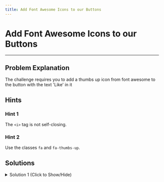 ```yaml
---
title: Add Font Awesome Icons to our Buttons
---
```

# Add Font Awesome Icons to our Buttons

---
## Problem Explanation
The challenge requires you to add a thumbs up icon from font awesome to the button with the text 'Like' in it

## Hints

### Hint 1

The ``` <i> ``` tag is not self-closing.
 
### Hint 2

Use the classes ``` fa ``` and ```fa-thumbs-up```.

## Solutions

<details><summary>Solution 1 (Click to Show/Hide)</summary>

Modify the button tag to the following:

```html
<button class="btn btn-block btn-primary">
        <i class="fa fa-thumbs-up"></i>
        Like
</button>
```
</details>
